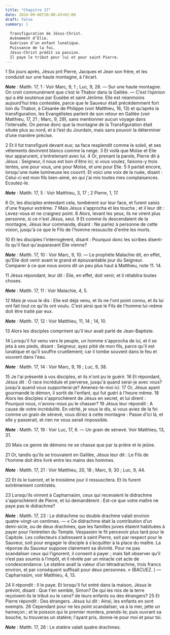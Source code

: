 ```yaml
---
title: "Chapitre 17"
date: 2024-09-06T20:00:43+02:00
draft: false
summary: |
  
  Transfiguration de Jésus-Christ.
  Avènement d’Elie.
  Guérison d’un enfant lunatique.
  Puissance de la foi.
  Jésus-Christ prédit sa passion.
  Il paye le tribut pour lui et pour saint Pierre.
---
```



1 Six jours après, Jésus prit Pierre, Jacques et Jean son frère, et les conduisit sur une haute montagne, à l'écart.

***Note*** :  Matth. 17, 1 : Voir Marc, 9, 1 ; Luc, 9, 28. ― Sur une haute montagne. On croit communément que c’est le Thabor dans la Galilée. ― C’est l’opinion qui a été soutenue par Eusèbe et saint Jérôme. Elle est néanmoins aujourd’hui très contestée, parce que le Sauveur était précédemment fort loin du Thabor, à Césarée de Philippe (voir Matthieu, 16, 13) et qu’après la transfiguration, les Evangélistes parlent de son retour en Galilée (voir Matthieu, 17, 21 ; Marc, 9, 29), sans mentionner aucun voyage dans l’intervalle. On pense donc que la montagne de la Transfiguration était située plus au nord, et à l’est du Jourdain, mais sans pouvoir la déterminer d’une manière précise.

2 Et il fut transfiguré devant eux; sa face resplendit comme le soleil, et ses vêtements devinrent blancs comme la neige. 3 Et voilà que Moïse et Elie leur apparurent, s'entretenant avec lui. 4 Or, prenant la parole, Pierre dit à Jésus : Seigneur, il nous est bon d'être ici; si vous voulez, faisons-y trois tentes, une pour vous, une pour Moïse, et une pour Elie. 5 Il parlait encore, lorsqu'une nuée lumineuse les couvrit. Et voici une voix de la nuée, disant : Celui-ci est mon fils bien-aimé, en qui j'ai mis toutes mes complaisances. Ecoutez-le.

***Note*** :  Matth. 17, 5 : Voir Matthieu, 3, 17 ; 2 Pierre, 1, 17.

6 Or, les disciples entendant cela, tombèrent sur leur face, et furent saisis d'une frayeur extrême. 7 Mais Jésus s'approcha et les toucha ; et il leur dit : Levez-vous et ne craignez point. 8 Alors, levant les yeux, ils ne virent plus personne, si ce n'est Jésus, seul. 9 Et comme ils descendaient de la montagne, Jésus leur commanda, disant : Ne parlez à personne de cette vision, jusqu'à ce que le Fils de l'homme ressuscite d'entre les morts.


10 Et les disciples l'interrogèrent, disant : Pourquoi donc les scribes disent-ils qu'il faut qu'auparavant Elie vienne?

***Note*** :  Matth. 17, 10 : Voir Marc, 9, 10. ― Le prophète Malachie dit, en effet, qu’Elie doit venir avant le grand et épouvantable jour du Seigneur. Comparer à ce que nous avons dit un peu plus haut à Matthieu, note 11. 14.

11 Jésus répondant, leur dit : Elie, en effet, doit venir, et il rétablira toutes choses.

***Note*** :  Matth. 17, 11 : Voir Malachie, 4, 5.

12 Mais je vous le dis : Elie est déjà venu, et ils ne l'ont point connu, et ils lui ont fait tout ce qu'ils ont voulu. C'est ainsi que le Fils de l'homme lui-même doit être traité par eux.

***Note*** :  Matth. 17, 12 : Voir Matthieu, 11, 14 ; 14, 10.

13 Alors les disciples comprirent qu'il leur avait parlé de Jean-Baptiste.


14 Lorsqu'il fut venu vers le peuple, un homme s'approcha de lui, et il se jeta à ses pieds, disant : Seigneur, ayez pitié de mon fils, parce qu'il est lunatique et qu'il souffre cruellement; car il tombe souvent dans le feu et souvent dans l'eau.

***Note*** :  Matth. 17, 14 : Voir Marc, 9, 16 ; Luc, 9, 38.

15 Je l'ai présenté à vos disciples, et ils n'ont pu le guérir. 16 Et répondant, Jésus dit : Ô race incrédule et perverse, jusqu'à quand serai-je avec vous? jusqu'à quand vous supporterai-je? Amenez-le-moi ici. 17 Or, Jésus ayant gourmandé le démon, il sortit de l'enfant, qui fut guéri à l'heure même. 18 Alors les disciples s'approchèrent de Jésus en secret, et lui dirent : Pourquoi nous, n'avons-nous pu le chasser? 19 Jésus leur répondit : A cause de votre incrédulité. En vérité, je vous le dis, si vous aviez de la foi comme un grain de sénevé, vous diriez à cette montagne : Passe d'ici là, et elle y passerait, et rien ne vous serait impossible.

***Note*** :  Matth. 17, 19 : Voir Luc, 17, 6. ― Un grain de sénevé. Voir Matthieu, 13, 31.

20 Mais ce genre de démons ne se chasse que par la prière et le jeûne.


21 Or, tandis qu'ils se trouvaient en Galilée, Jésus leur dit : Le Fils de l'homme doit être livré entre les mains des hommes.

***Note*** :  Matth. 17, 21 : Voir Matthieu, 20, 18 ; Marc, 9, 30 ; Luc, 9, 44.

22 Et ils le tueront, et le troisième jour il ressuscitera. Et ils furent extrêmement contristés.


23 Lorsqu'ils vinrent à Capharnaüm, ceux qui recevaient le didrachme s'approchèrent de Pierre, et lui demandèrent : Est-ce que votre maître ne paye pas le didrachme?

***Note*** :  Matth. 17, 23 : Le didrachme ou double drachme valait environ quatre-vingt-un centimes. ― « Ce didrachme était la contribution d’un demi-sicle, ou de deux drachmes, que les familles juives étaient habituées à payer pour l’entretien du Temple. Vespasien le fit percevoir plus tard pour le Capitole. Les collecteurs s’adressent à saint Pierre, soit par respect pour le Sauveur, soit pour engager le disciple à s’acquitter à la place du maître. La réponse du Sauveur suppose clairement sa divinité. Pour ne pas scandaliser ceux qui l’ignorent, il consent à payer ; mais fait observer qu’il n’est pas soumis à l’impôt, et il révèle par un miracle cet acte de condescendance. Le statère avait la valeur d’un tétradrachme, trois francs environ, et par conséquent suffisait pour deux personnes. » (BACUEZ. ) ― Capharnaüm, voir Matthieu, 4, 13.

24 Il répondit : Il le paye. Et lorsqu'il fut entré dans la maison, Jésus le prévint, disant : Que t'en semble, Simon? De qui les rois de la terre reçoivent-ils le tribut ou le cens? de leurs enfants ou des étrangers? 25 Et Pierre répondit : Des étrangers. Jésus lui dit : Ainsi, les enfants en sont exempts. 26 Cependant pour ne les point scandaliser, va à la mer, jette un hameçon ; et le poisson qui le premier montera, prends-le; puis ouvrant sa bouche, tu trouveras un statère; l'ayant pris, donne-le pour moi et pour toi.

***Note*** :  Matth. 17, 26 : Le statère valait quatre drachmes.

